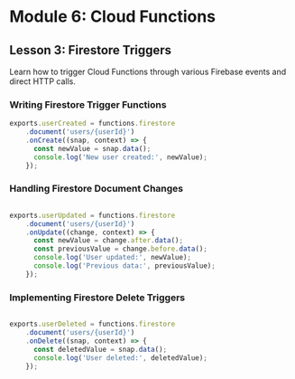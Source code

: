 
# Module 6: Cloud Functions

## Lesson 3: Firestore Triggers

Learn how to trigger Cloud Functions through various Firebase events and direct HTTP calls.

### Writing Firestore Trigger Functions

```javascript
exports.userCreated = functions.firestore
    .document('users/{userId}')
    .onCreate((snap, context) => {
      const newValue = snap.data();
      console.log('New user created:', newValue);
    });
```

### Handling Firestore Document Changes

```javascript

exports.userUpdated = functions.firestore
    .document('users/{userId}')
    .onUpdate((change, context) => {
      const newValue = change.after.data();
      const previousValue = change.before.data();
      console.log('User updated:', newValue);
      console.log('Previous data:', previousValue);
    });
```

### Implementing Firestore Delete Triggers

```javascript

exports.userDeleted = functions.firestore
    .document('users/{userId}')
    .onDelete((snap, context) => {
      const deletedValue = snap.data();
      console.log('User deleted:', deletedValue);
    });
```
